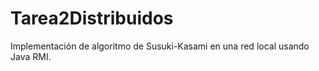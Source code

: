 # Tarea2Distribuidos
Implementación de algoritmo de Susuki-Kasami en una red local usando Java RMI.
